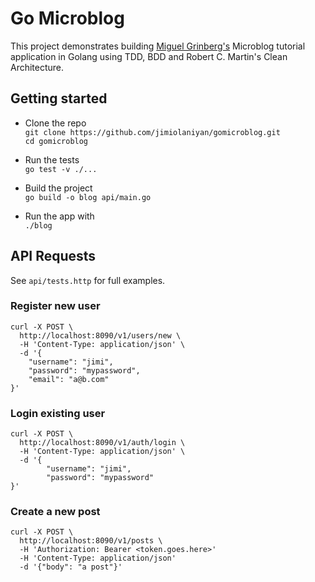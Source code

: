 # Go Microblog

This project demonstrates building [Miguel Grinberg's](https://github.com/miguelgrinberg/microblog) Microblog tutorial
application in Golang using TDD, BDD and Robert C. Martin's Clean Architecture.

## Getting started
- Clone the repo  
`git clone https://github.com/jimiolaniyan/gomicroblog.git`  
`cd gomicroblog`
 
- Run the tests  
`go test -v ./...`
- Build the project  
`go build -o blog api/main.go`
- Run the app with  
`./blog`

## API Requests 
See `api/tests.http` for full examples.
### Register new user
```
curl -X POST \
  http://localhost:8090/v1/users/new \
  -H 'Content-Type: application/json' \
  -d '{
	"username": "jimi",
	"password": "mypassword",
	"email": "a@b.com"
}'
```
### Login existing user
```
curl -X POST \
  http://localhost:8090/v1/auth/login \
  -H 'Content-Type: application/json' \
  -d '{ 
        "username": "jimi",
        "password": "mypassword"
}'
```
### Create a new post
```
curl -X POST \
  http://localhost:8090/v1/posts \
  -H 'Authorization: Bearer <token.goes.here>'
  -H 'Content-Type: application/json'
  -d '{"body": "a post"}'
```

